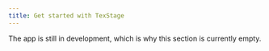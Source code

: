 ```yaml
---
title: Get started with TexStage
---
```


The app is still in development, which is why this section is currently empty.